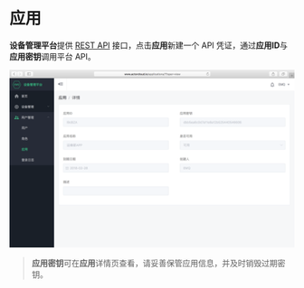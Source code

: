 # 应用

**设备管理平台**提供 [REST API](rest.md) 接口，点击**应用**新建一个 API 凭证，通过**应用ID**与**应用密钥**调用平台 API。

![](/assets/app_details.png)

> **应用密钥**可在**应用**详情页查看，请妥善保管应用信息，并及时销毁过期密钥。
